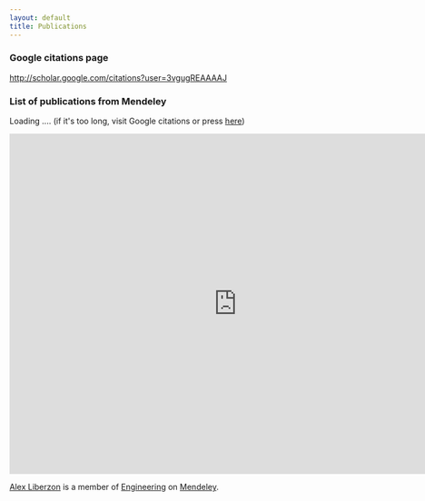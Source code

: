 ```yaml
---
layout: default
title: Publications
---
```



### Google citations page

<http://scholar.google.com/citations?user=3vgugREAAAAJ>


### List of publications from Mendeley

Loading .... (if it's too long, visit Google citations or press [here](publications_copy.html))

<html>
<iframe src="http://www.mendeley.com/profiles/alex-liberzon/widget/32/2702926824/59274b6568ea17d6d85e4f0ffacc4a32e1226d70/" frameborder="0" allowTransparency="true" style="width:800px;height:600px;"></iframe><p style='width:800px;'><a href='http://www.mendeley.com/profiles/alex-liberzon/' title='Alex Liberzon on Mendeley'>Alex Liberzon</a> is a member of <a href='http://www.mendeley.com/research-papers/engineering/' title='Engineering on Mendeley'>Engineering</a> on <a href='http://www.mendeley.com/' title='Mendeley'>Mendeley</a>.</p>
</html>